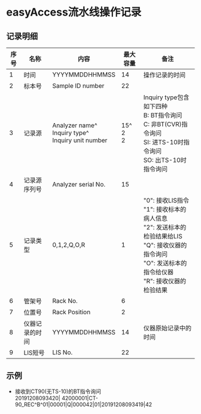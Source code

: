 # easyAccess流水线操作记录
## 记录明细
|序号|名称|内容|最大容量|备注|
|---|---|---|---|---|
|1|时间|YYYYMMDDHHMMSS|14|操作记录的时间|
|2|标本号|Sample ID number|22||
|3|记录源|Analyzer name^<br>Inquiry type^<br>Inquiry unit number|15^<br>2<br>2|Inquiry type包含如下四种<br>B: BT指令询问<br>C: 非BT(CVR)指令询问<br>SI: 进TS-10时指令询问<br>SO: 出TS-10时指令询问|
|4|记录源序列号|Analyzer serial No.|15||
|5|记录类型|0,1,2,Q,O,R|1|"0": 接收LIS指令<br>"1": 接收标本的病人信息<br>"2": 发送标本的检验结果给LIS<br>"Q": 接收仪器的指令询问<br>"O": 发送标本的指令给仪器<br>"R": 接收仪器的检验结果|
|6|管架号|Rack No.|6||
|7|位置号|Rack Position|2||
|8|仪器记录的时间|YYYYMMDDHHMMSS|14|仪器原始记录中的时间|
|9|LIS短号|LIS No.|22||
## 示例
- 接收到CT90(无TS-10)的BT指令询问  
  20191208093420|              42000001|CT-90_REC^B^01|00001|Q|000042|01|20191208093419|42
